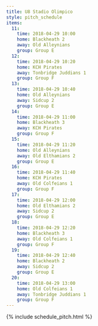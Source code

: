 ```yaml
---
title: U8 Stadio Olimpico
style: pitch_schedule
items:
  11:
    time: 2018-04-29 10:00
    home: Blackheath 2
    away: Old Alleynians
    group: Group E
  12:
    time: 2018-04-29 10:20
    home: KCH Pirates
    away: Tonbridge Juddians 1
    group: Group F
  13:
    time: 2018-04-29 10:40
    home: Old Alleynians
    away: Sidcup 2
    group: Group E
  14:
    time: 2018-04-29 11:00
    home: Blackheath 3
    away: KCH Pirates
    group: Group F
  15:
    time: 2018-04-29 11:20
    home: Old Alleynians
    away: Old Elthamians 2
    group: Group E
  16:
    time: 2018-04-29 11:40
    home: KCH Pirates
    away: Old Colfeians 1
    group: Group F
  17:
    time: 2018-04-29 12:00
    home: Old Elthamians 2
    away: Sidcup 2
    group: Group E
  18:
    time: 2018-04-29 12:20
    home: Blackheath 3
    away: Old Colfeians 1
    group: Group F
  19:
    time: 2018-04-29 12:40
    home: Blackheath 2
    away: Sidcup 2
    group: Group E
  20:
    time: 2018-04-29 13:00
    home: Old Colfeians 1
    away: Tonbridge Juddians 1
    group: Group F
---
```


{% include schedule_pitch.html %}
